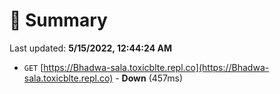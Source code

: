 # 📖 Summary
Last updated: **5/15/2022, 12:44:24 AM**

- `GET` [https://Bhadwa-sala.toxicblte.repl.co](https://Bhadwa-sala.toxicblte.repl.co) - **Down** (457ms)
